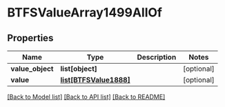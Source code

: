 # BTFSValueArray1499AllOf

## Properties
Name | Type | Description | Notes
------------ | ------------- | ------------- | -------------
**value_object** | **list[object]** |  | [optional] 
**value** | [**list[BTFSValue1888]**](BTFSValue1888.md) |  | [optional] 

[[Back to Model list]](../README.md#documentation-for-models) [[Back to API list]](../README.md#documentation-for-api-endpoints) [[Back to README]](../README.md)


